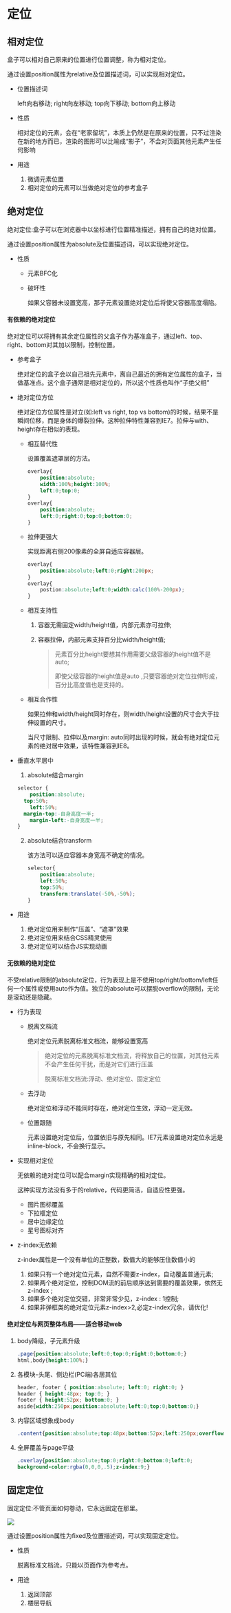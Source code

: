 # 定位

## 相对定位

盒子可以相对自己原来的位置进行位置调整，称为相对定位。

通过设置position属性为relative及位置描述词，可以实现相对定位。

* 位置描述词

  left向右移动; right向左移动; top向下移动; bottom向上移动

* 性质

  相对定位的元素，会在“老家留坑”，本质上仍然是在原来的位置，只不过渲染在新的地方而已，渲染的图形可以比喻成“影子”，不会对页面其他元素产生任何影响

* 用途

  1. 微调元素位置
  2. 相对定位的元素可以当做绝对定位的参考盒子

## 绝对定位

绝对定位:盒子可以在浏览器中以坐标进行位置精准描述，拥有自己的绝对位置。

通过设置position属性为absolute及位置描述词，可以实现绝对定位。

* 性质

  * 元素BFC化

  * 破坏性

    如果父容器未设置宽高，那子元素设置绝对定位后将使父容器高度塌陷。

#### 有依赖的绝对定位

绝对定位可以将拥有其余定位属性的父盒子作为基准盒子，通过left、top、right、bottom对其加以限制，控制位置。

* 参考盒子

  绝对定位的盒子会以自己祖先元素中，离自己最近的拥有定位属性的盒子，当做基准点。这个盒子通常是相对定位的，所以这个性质也叫作“子绝父相”

* 绝对定位方位

  绝对定位方位属性是对立(如:left vs right, top vs bottom)的时候，结果不是瞬间位移，而是身体的爆裂拉伸。这种拉伸特性兼容到IE7。拉伸与with、height存在相似的表现。

  * 相互替代性

    设置覆盖遮罩层的方法。

    ```css
    overlay{
        position:absolute;
        width:100%;height:100%;
        left:0;top:0;
    }
    overlay{
        position:absolute;
        left:0;right:0;top:0;bottom:0;
    }
    ```

  * 拉伸更强大

    实现距离右侧200像素的全屏自适应容器层。

    ```css
    overlay{
        position:absolute;left:0;right:200px;
    }
    overlay{
     	postion:absolute;left:0;width:calc(100%-200px);   
    }
    ```

  * 相互支持性

    1. 容器无需固定width/height值，内部元素亦可拉伸;

    2. 容器拉伸，内部元素支持百分比width/height值;

       > 元素百分比height要想其作用需要父级容器的height值不是auto;
       >
       > 即使父级容器的height值是auto ,只要容器绝对定位拉伸形成，百分比高度值也是支持的。

  * 相互合作性

    如果拉伸和width/height同时存在，则width/height设置的尺寸会大于拉伸设置的尺寸。

    当尺寸限制、拉伸以及margin: auto同时出现的时候，就会有绝对定位元素的绝对居中效果，该特性兼容到IE8。

* 垂直水平居中

  1. absolute结合margin

  ```css
  selector {
      position:absolute;
  	top:50%;
      left:50%;
  	margin-top:-自身高度一半;
      margin-left:-自身宽度一半;
  }
  ```

  2. absolute结合transform

     该方法可以适应容器本身宽高不确定的情况。

     ```css
     selector{
         position:absolute;
         left:50%;
         top:50%;
         transform:translate(-50%,-50%);
     }
     ```

* 用途

  1. 绝对定位用来制作“压盖”、“遮罩”效果
  2. 绝对定位用来结合CSS精灵使用
  3. 绝对定位可以结合JS实现动画

#### 无依赖的绝对定位

不受relative限制的absolute定位，行为表现上是不使用top/right/bottom/left任何一个属性或使用auto作为值。独立的absolute可以摆脱overflow的限制，无论是滚动还是隐藏。

* 行为表现

  * 脱离文档流

    绝对定位元素脱离标准文档流，能够设置宽高

    > 绝对定位的元素脱离标准文档流，将释放自己的位置，对其他元素不会产生任何干扰，而是对它们进行压盖
    >
    > 脱离标准文档流:浮动、绝对定位、固定定位

  * 去浮动

    绝对定位和浮动不能同时存在，绝对定位生效，浮动一定无效。

  * 位置跟随

    元素设置绝对定位后，位置依旧与原先相同。IE7元素设置绝对定位永远是inline-block，不会换行显示。

* 实现相对定位

  无依赖的绝对定位可以配合margin实现精确的相对定位。

  这种实现方法没有多于的relative，代码更简洁，自适应性更强。

  * 图片图标覆盖
  * 下拉框定位
  * 居中边缘定位
  * 星号图标对齐
  
* z-index无依赖

  z-index属性是一个没有单位的正整数，数值大的能够压住数值小的

  1. 如果只有一个绝对定位元素，自然不需要z-index，自动覆盖普通元素;
  2. 如果两个绝对定位，控制DOM流的前后顺序达到需要的覆盖效果，依然无z-index ;
  3. 如果多个绝对定位交错，非常非常少见，z-index : 1控制;
  4. 如果非弹框类的绝对定位元素z-index>2,必定z-index冗余，请优化!

#### 绝对定位与网页整体布局——适合移动web

1. body降级，子元素升级

   ```css
   .page{position:absolute;left:0;top:0;right:0;bottom:0;}
   html,body{height:100%;}
   ```

2. 各模块-头尾、侧边栏(PC端)各居其位

   ```css
   header, footer { position:absolute; left:0; right:0; }
   header { height:48px; top:0; }
   footer { height:52px; bottom:0; }
   aside{width:250px;position:absolute;left:0;top:0;bottom:0;}
   ```

3. 内容区域想象成body

   ```css
   .content{position:absolute;top:48px;bottom:52px;left:250px;overflow:auto;}
   ```

4. 全屏覆盖与page平级

   ```css
   .overlay{position:absolute;top:0;right:0;bottom:0;left:0;
   background-color:rgba(0,0,0,.5);z-index:9;}
   ```

   

## 固定定位

固定定位:不管页面如何卷动，它永远固定在那里。

![](../../../images/fixed.webp)

通过设置position属性为fixed及位置描述词，可以实现固定定位。

* 性质

  脱离标准文档流，只能以页面作为参考点。

* 用途

  1. 返回顶部
  2. 楼层导航
